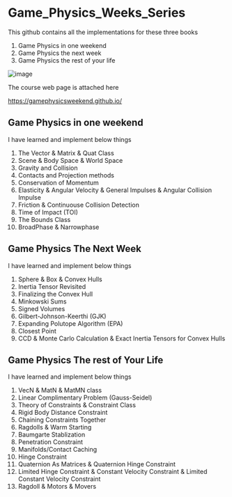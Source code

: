 # Game_Physics_Weeks_Series

This github contains all the implementations for these three books
1. Game Physics in one weekend
2. Game Physics the next week
3. Game Physics the rest of your life

![image](https://user-images.githubusercontent.com/38579506/210295959-6e89355f-6dcf-4c01-9bf3-aed2ce6b90bb.png)

The course web page is attached here

https://gamephysicsweekend.github.io/

## Game Physics in one weekend

I have learned and implement below things

1. The Vector & Matrix & Quat Class
2. Scene & Body Space & World Space
3. Gravity and Collision
4. Contacts and Projection methods
5. Conservation of Momentum
6. Elasticity & Angular Velocity & General Impulses & Angular Collision Impulse
7. Friction & Continuouse Collision Detection
8. Time of Impact (TOI)
9. The Bounds Class 
10. BroadPhase & Narrowphase

## Game Physics The Next Week

I have learned and implement below things

1. Sphere & Box & Convex Hulls
2. Inertia Tensor Revisited
3. Finalizing the Convex Hull
4. Minkowski Sums
5. Signed Volumes
6. Gilbert-Johnson-Keerthi (GJK)
7. Expanding Polutope Algorithm (EPA)
8. Closest Point
9. CCD & Monte Carlo Calculation & Exact Inertia Tensors for Convex Hulls

## Game Physics The rest of Your Life

I have learned and implement below things

1. VecN & MatN & MatMN class
2. Linear Complimentary Problem (Gauss-Seidel)
3. Theory of Constraints & Constraint Class
4. Rigid Body Distance Constraint 
5. Chaining Constraints Together
6. Ragdolls & Warm Starting
7. Baumgarte Stablization
8. Penetration Constraint
9. Manifolds/Contact Caching
10. Hinge Constraint 
11. Quaternion As Matrices & Quaternion Hinge Constraint 
12. Limited Hinge Constraint & Constant Velocity Constraint & Limited Constant Velocity Constraint
13. Ragdoll & Motors & Movers
